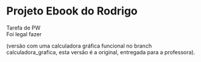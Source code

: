 # Projeto Ebook do Rodrigo
Tarefa de PW  
Foi legal fazer

(versão com uma calculadora gráfica funcional no branch calculadora_grafica, esta versão é a original, entregada para a professora).
